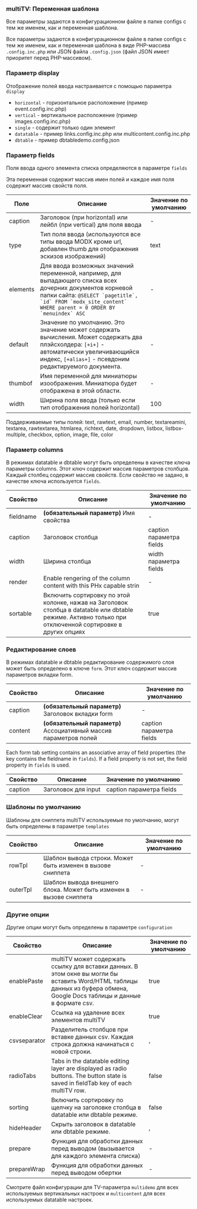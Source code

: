 
<meta http-equiv="Content-Type" content="text/html; charset=utf-8">
<h3>multiTV: Переменная шаблона </h3> 
Все параметры задаются в конфигурационном файле в папке configs с тем же именем, как и переменная шаблона.	
<br>
<p>Все параметры задаются в конфигурационном файле в папке <span class="text-bold">configs</span> с тем же именем, как и переменная шаблона в виде PHP-массива <code>.config.inc.php</code> или JSON файла <code>.config.json</code> (файл JSON имеет приоритет перед PHP-массивом). </p>
<h3 class="sub-header text-bold">Параметр display</h3>
<p>Отображение полей ввода настраивается с помощью параметра <code>display</code></p>
<ul>
<li><code>horizontal</code> - горизонтальное расположение (пример event.config.inc.php)</li>
<li><code>vertical</code> - вертикальное расположение (пример images.config.inc.php)</li>
<li><code>single</code> - содержит только один элемент</li>
<li><code>datatable</code> - пример links.config.inc.php или multicontent.config.inc.php</li>
<li><code>dbtable</code> - пример dbtabledemo.config.json</li>
</ul>
<h3 class="sub-header text-bold">Параметр fields</h3>
<p>Поля ввода одного элемента списка определяются в параметре <code>fields</code></p>
<p>Эта переменная содержит массив имен полей и каждое имя поля содержит массив свойств поля.</p>
<div class="flip-scroll">
<table class="table table-bordered table-vcenter flip-content">
<thead class="flip-content bordered-palegreen">
<tr><th>Поле</th><th>Описание</th><th>Значение по умолчанию</th></tr>
</thead>
<tbody>
<tr>
<td>caption</td>
<td>Заголовок (при horizontal) или лейбл (при vertical) для поля ввода</td>
<td>-</td>
</tr>
<tr>
<td>type</td>
<td>Тип поля ввода (используются все типы ввода MODX кроме url, добавлен thumb для отображения эскизов изображений)</td>
<td>text</td>
</tr>
<tr>
<td>elements</td>
<td>Для ввода возможных значений переменной, например, для выпадающего списка всех дочерних документов корневой папки сайта: <code>@SELECT `pagetitle`, `id` FROM `modx_site_content` WHERE parent = 0 ORDER BY `menuindex` ASC</code></td>
<td>-</td>
</tr>
<tr>
<td>default</td>
<td>Значение по умолчанию. Это значение может содержать вычисления. Может содержать два плэйсхолдера: <code>[+i+]</code> - автоматически увеличивающийся индекс, <code>[+alias+]</code> - псевдоним редактируемого документа.</td>
<td>-</td>
</tr>
<tr>
<td>thumbof</td>
<td>Имя переменной для миниатюры изоображения. Миниатюра будет отображена в этой области.</td>
<td>-</td>
</tr>
<tr>
<td>width</td>
<td>Ширина поля ввода (только если тип отображения полей horizontal)</td>
<td>100</td>
</tr>
</tbody>
</table>
</div>
<p><span class="text-bold">Поддерживаемые типы полей:</span> text, rawtext, email, number, textareamini, textarea, rawtextarea, htmlarea, richtext, date, dropdown, listbox, listbox-multiple, checkbox, option, image, file, color</p>
<h3 class="sub-header text-bold">Параметр columns</h3>
<p>В режимах datatable и dbtable могут быть определены в качестве ключа параметры columns. Этот ключ содержит массив параметров столбцов. Каждый столбец содержит массив свойств. Если свойство не задано, в качестве ключа используется <code>fields</code>.</p>
<div class="flip-scroll">
<table class="table table-bordered table-vcenter flip-content">
<thead class="flip-content bordered-palegreen">
<tr><th>Свойство</th><th>Описание</th><th>Значение по умолчанию</th></tr>
</thead>
<tbody>
<tr>
<td>fieldname</td>
<td><b>(обязательный параметр)</b> Имя свойства</td>
<td>-</td>
</tr>
<tr>
<td>caption</td>
<td>Заголовок столбца</td>
<td>caption параметра fields</td>
</tr>
<tr>
<td>width</td>
<td>Ширина столбца</td>
<td>width параметра fields</td>
</tr>
<tr>
<td>render</td>
<td>Enable rengering of the column content with this PHx capable strin</td>
<td>-</td>
</tr>
<tr>
<td>sortable</td>
<td>Включить сортировку по этой колонке, нажав на Заголовок столбца в datatable или dbtable режиме. Активно только при отключенной сортировке в других опциях</td>
<td>true</td>
</tr>
</tbody>
</table>
</div>
<h3 class="sub-header text-bold">Редактирование слоев</h3>
<p>В режимах datatable и dbtable редактирование содержимого слоя может быть определено в ключе <code>form</code>. Этот ключ содержит массив параметров вкладки form.</p>
<div class="flip-scroll">
<table class="table table-bordered table-vcenter flip-content">
<thead class="flip-content bordered-palegreen">
<tr><th>Свойство</th><th>Описание</th><th>Значение по умолчанию</th></tr>
</thead>
<tbody>
<tr>
<td>caption</td>
<td><b>(обязательный параметр)</b> Заголовок вкладки form</td>
<td>-</td>
</tr>
<tr>
<td>content</td>
<td><b>(обязательный параметр)</b> Ассоциативный массив параметров полей</td>
<td>caption параметра fields</td>
</tr>
</tbody>
</table>
</div>
<p>Each form tab setting contains an associative array of field properties (the key contains the fieldname in <code>fields</code>). If a field property is not set, the field property in <code>fields</code> is used.</p>
<div class="flip-scroll">
<table class="table table-bordered table-vcenter flip-content">
<thead class="flip-content bordered-palegreen">
<tr><th>Свойство</th><th>Описание</th><th>Значение по умолчанию</th></tr>
</thead>
<tbody>
<tr>
<td>caption</td>
<td>Заголовок для input</td>
<td>caption параметра fields</td>
</tr>
</tbody>
</table>
</div>
<h3 class="sub-header text-bold">Шаблоны по умолчанию</h3>
<p>Шаблоны для сниппета <span class="text-bold">multiTV</span> используемые по умолчанию, могут быть определены в параметре <code>templates</code></p>
<div class="flip-scroll">
<table class="table table-bordered table-vcenter flip-content">
<thead class="flip-content bordered-palegreen">
<tr><th>Свойство</th><th>Описание</th><th>Значение по умолчанию</th></tr>
</thead>
<tbody>
<tr>
<td>rowTpl</td>
<td>Шаблон вывода строки. Может быть изменен в вызове сниппета</td>
<td>-</td>
</tr>
<tr>
<td>outerTpl</td>
<td>Шаблон вывода внешнего блока. Может быть изменен в вызове сниппета</td>
<td>-</td>
</tr>
</tbody>
</table>
</div>
<h3 class="sub-header text-bold">Другие опции</h3>
<p>Другие опции могут быть определены в параметре <code>configuration</code></p>
<div class="flip-scroll">
<table class="table table-bordered table-vcenter flip-content">
<thead class="flip-content bordered-palegreen">
<tr><th>Свойство</th><th>Описание</th><th>Значение по умолчанию</th></tr>
</thead>
<tbody>
<tr>
<td>enablePaste</td>
<td>multiTV может содержать ссылку для вставки данных. В этом окне вы могли бы вставить Word/HTML таблицы данных из буфера обмена, Google Docs таблицы и данные в формате csv.</td>
<td>true</td>
</tr>
<tr>
<td>enableClear</td>
<td>Ссылка на удаление всех элементов multiTV</td>
<td>true</td>
</tr>
<tr>
<td>csvseparator</td>
<td>Разделитель столбцов при вставке данных csv. Каждая строка должна начинаться с новой строки.</td>
<td>,</td>
</tr>
<tr>
<td>radioTabs</td>
<td>Tabs in the datatable editing layer are displayed as radio buttons. The button state is saved in fieldTab key of each multiTV row.</td>
<td>false</td>
</tr>
<tr>
<td>sorting</td>
<td>Включить сортировку по щелчку на заголовке столбца в datatable или dbtable режиме.</td>
<td>false</td>
</tr>
<tr>
<td>hideHeader</td>
<td>Скрыть заголовок в datatable или dbtable режиме.</td>
<td>,</td>
</tr>
<tr>
<td>prepare</td>
<td>Функция для обработки данных перед выводом (вызывается для каждого элемента списка)</td>
<td>-</td>
</tr>
<tr>
<td>prepareWrap</td>
<td>Функция для обработки данных перед выводом обертки</td>
<td>-</td>
</tr>
</tbody>
</table>
</div>
<p>Смотрите файл конфигурации для TV-параметра <code>multidemo</code> для всех используемых вертикальных настроек и <code>multicontent</code> для всех используемых datatable настроек.</p>

